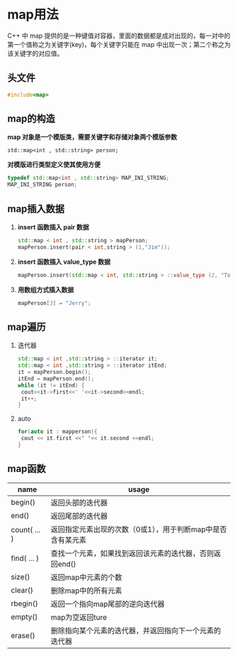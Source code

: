 # map用法

C++ 中 map 提供的是一种键值对容器，里面的数据都是成对出现的，每一对中的第一个值称之为关键字(key)，每个关键字只能在 map 中出现一次；第二个称之为该关键字的对应值。

## 头文件

```c++
#include<map>
```

## map的构造

**map 对象是一个模版类，需要关键字和存储对象两个模版参数**

```
std::map<int , std::string> person;
```

**对模版进行类型定义使其使用方便**

```c++
typedef std::map<int , std::string> MAP_INI_STRING;
MAP_INI_STRING person;
```

## map插入数据

1. **insert 函数插入 pair 数据**

   ```c++
   std::map < int , std::string > mapPerson;
   mapPerson.insert(pair < int,string > (1,"Jim"));
   ```

2. **insert 函数插入 value_type 数据**

   ```c++
   mapPerson.insert(std::map < int, std::string > ::value_type (2, "Tom"));
   ```

3. **用数组方式插入数据**

   ```c++
   mapPerson[3] = "Jerry";
   ```

## map遍历

1. 迭代器

   ```c++
   std::map < int ,std::string > ::iterator it;
   std::map < int ,std::string > ::iterator itEnd;
   it = mapPerson.begin();
   itEnd = mapPerson.end();
   while (it != itEnd) {
   	cout<<it->first<<' '<<it->second<<endl;  
   	it++;
   }
   ```

2. auto

   ```c++
   for(auto it : mapperson){
   	cout << it.first <<" "<< it.second <<endl;
   }
   ```

## map函数

| name         | usage                                                       |
| ------------ | ----------------------------------------------------------- |
| begin()      | 返回头部的迭代器                                            |
| end()        | 返回尾部的迭代器                                            |
| count( ... ) | 返回指定元素出现的次数（0或1），用于判断map中是否含有某元素 |
| find( ... )  | 查找一个元素，如果找到返回该元素的迭代器，否则返回end()     |
| size()       | 返回map中元素的个数                                         |
| clear()      | 删除map中的所有元素                                         |
| rbegin()     | 返回一个指向map尾部的逆向迭代器                             |
| empty()      | map为空返回ture                                             |
| erase()      | 删除指向某个元素的迭代器，并返回指向下一个元素的迭代器      |

